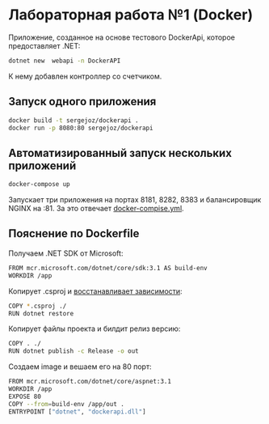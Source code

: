 # Лабораторная работа №1 (Docker)

Приложение, созданное на основе тестового DockerApi, которое предоставляет .NET:

```sh
dotnet new  webapi -n DockerAPI
```

К нему добавлен контроллер со счетчиком.

## Запуск одного приложения

```sh
docker build -t sergejoz/dockerapi .
docker run -p 8080:80 sergejoz/dockerapi
```

## Автоматизированный запуск нескольких приложений

```sh
docker-compose up
```

Запускает три приложения на портах 8181, 8282, 8383 и балансировщик NGINX на :81. За это отвечает [docker-compise.yml](https://github.com/sergejoz/dockerapp/blob/master/docker-compose.yml).

## Пояснение по Dockerfile

Получаем .NET SDK от Microsoft:
```sh
FROM mcr.microsoft.com/dotnet/core/sdk:3.1 AS build-env 
WORKDIR /app
```
Копирует .csproj и [восстанавливает зависимости](https://docs.microsoft.com/ru-ru/dotnet/core/tools/dotnet-restore#:~:text=%D0%9A%D0%BE%D0%BC%D0%B0%D0%BD%D0%B4%D0%B0%20dotnet%20restore%20%D0%B8%D1%81%D0%BF%D0%BE%D0%BB%D1%8C%D0%B7%D1%83%D0%B5%D1%82%20NuGet,specified%20in%20the%20project%20file.):
```sh
COPY *.csproj ./
RUN dotnet restore
```

Копирует файлы проекта и билдит релиз версию:
```sh
COPY . ./ 
RUN dotnet publish -c Release -o out
```
Создаем image и вешаем его на 80 порт:
```sh
FROM mcr.microsoft.com/dotnet/core/aspnet:3.1 
WORKDIR /app
EXPOSE 80
COPY --from=build-env /app/out .
ENTRYPOINT ["dotnet", "dockerapi.dll"]
```

